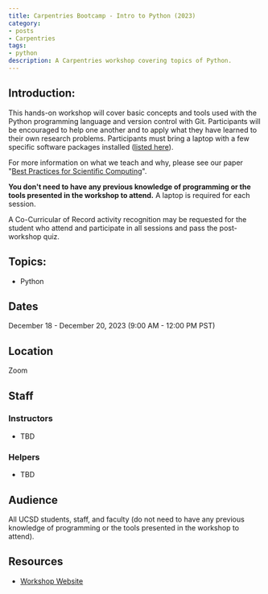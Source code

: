 ```yaml
---
title: Carpentries Bootcamp - Intro to Python (2023)
category:
- posts
- Carpentries
tags:
- python
description: A Carpentries workshop covering topics of Python.
---
```


## Introduction:
This hands-on workshop will cover basic concepts and tools used with the Python programming language and version control with Git. Participants will be encouraged to help one another and to apply what they have learned to their own research problems. Participants must bring a laptop with a few specific software packages installed ([listed here](https://swcarpentry.github.io/python-novice-gapminder/)).

For more information on what we teach and why, please see our paper "[Best Practices for Scientific Computing](https://journals.plos.org/plosbiology/article?id=10.1371/journal.pbio.1001745)".

**You don't need to have any previous knowledge of programming or the tools presented in the workshop to attend.** A laptop is required for each session.

A Co-Curricular of Record activity recognition may be requested for the student who attend and participate in all sessions and pass the post-workshop quiz.

## Topics:
* Python


## Dates
December 18 - December 20, 2023 (9:00 AM - 12:00 PM PST)


## Location
Zoom


## Staff

### Instructors
* TBD

### Helpers
* TBD


## Audience
All UCSD students, staff, and faculty (do not need to have any previous knowledge of programming or the tools presented in the workshop to attend).


## Resources
* [Workshop Website](https://ucsdlib.github.io/2023-12-18-UCSD-Python/)
